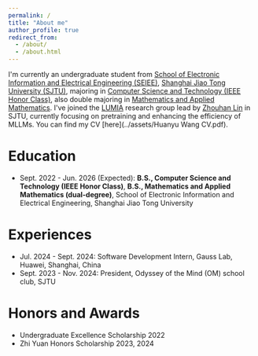 ```yaml
---
permalink: /
title: "About me"
author_profile: true
redirect_from: 
  - /about/
  - /about.html
---
```


I'm currently an undergraduate student from [School of Electronic Information and Electrical Engineering (SEIEE)](https://www.seiee.sjtu.edu.cn/), [Shanghai Jiao Tong University (SJTU)](https://www.sjtu.edu.cn/), majoring in <u>Computer Science and Technology (IEEE Honor Class)</u>, also double majoring in <u>Mathematics and Applied Mathematics</u>. I've joined the [LUMIA](https://github.com/LUMIA-Group) research group lead by [Zhouhan Lin](https://hantek.github.io/) in SJTU, currently focusing on pretraining and enhancing the efficiency of MLLMs. You can find my CV [here](../assets/Huanyu Wang CV.pdf).

Education
======
- Sept. 2022 - Jun. 2026 (Expected): **B.S., Computer Science and Technology (IEEE Honor Class)**, **B.S., Mathematics and Applied Mathematics (dual-degree)**, School of Electronic Information and Electrical Engineering, Shanghai Jiao Tong University

Experiences
======
- Jul. 2024 - Sept. 2024: Software Development Intern, Gauss Lab, Huawei, Shanghai, China
- Sept. 2023 - Nov. 2024: President, Odyssey of the Mind (OM) school club, SJTU

Honors and Awards
======
- Undergraduate Excellence Scholarship 2022
- Zhi Yuan Honors Scholarship 2023, 2024
